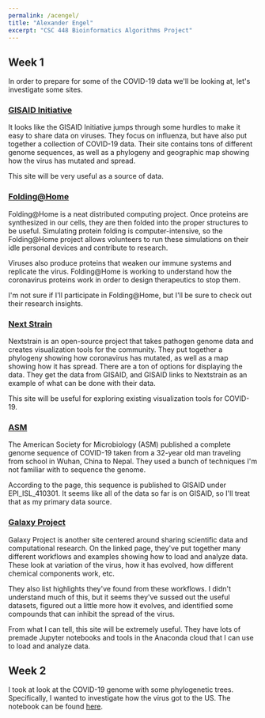 ```yaml
---
permalink: /acengel/
title: "Alexander Engel"
excerpt: "CSC 448 Bioinformatics Algorithms Project"
---
```


## Week 1

In order to prepare for some of the COVID-19 data we'll be looking at, let's investigate some sites.

### [GISAID Initiative](https://www.gisaid.org/)

It looks like the GISAID Initiative jumps through some hurdles to make it easy to share data on viruses.  They focus on influenza, but have also put together a collection of COVID-19 data.  Their site contains tons of different genome sequences, as well as a phylogeny and geographic map showing how the virus has mutated and spread.

This site will be very useful as a source of data.

### [Folding@Home](https://foldingathome.org/)

Folding@Home is a neat distributed computing project.  Once proteins are synthesized in our cells, they are then folded into the proper structures to be useful.  Simulating protein folding is computer-intensive, so the Folding@Home project allows volunteers to run these simulations on their idle personal devices and contribute to research.

Viruses also produce proteins that weaken our immune systems and replicate the virus.  Folding@Home is working to understand how the coronavirus proteins work in order to design therapeutics to stop them.

I'm not sure if I'll participate in Folding@Home, but I'll be sure to check out their research insights.

### [Next Strain](https://nextstrain.org/ncov)

Nextstrain is an open-source project that takes pathogen genome data and creates visualization tools for the community.  They put together a phylogeny showing how coronavirus has mutated, as well as a map showing how it has spread.  There are a ton of options for displaying the data.  They get the data from GISAID, and GISAID links to Nextstrain as an example of what can be done with their data.

This site will be useful for exploring existing visualization tools for COVID-19.

### [ASM](https://mra.asm.org/content/9/11/e00169-20)

The American Society for Microbiology (ASM) published a complete genome sequence of COVID-19 taken from a 32-year old man traveling from school in Wuhan, China to Nepal.  They used a bunch of techniques I'm not familiar with to sequence the genome.

According to the page, this sequence is published to GISAID under EPI_ISL_410301.  It seems like all of the data so far is on GISAID, so I'll treat that as my primary data source.

### [Galaxy Project](https://covid19.galaxyproject.org/)

Galaxy Project is another site centered around sharing scientific data and computational research.  On the linked page, they've put together many different workflows and examples showing how to load and analyze data.  These look at variation of the virus, how it has evolved, how different chemical components work, etc.

They also list highlights they've found from these workflows.  I didn't understand much of this, but it seems they've sussed out the useful datasets, figured out a little more how it evolves, and identified some compounds that can inhibit the spread of the virus.

From what I can tell, this site will be extremely useful.  They have lots of premade Jupyter notebooks and tools in the Anaconda cloud that I can use to load and analyze data.

## Week 2

I took at look at the COVID-19 genome with some phylogenetic trees.  Specifically, I wanted to investigate how the virus got to the US.  The notebook can be found <a href="https://nbviewer.jupyter.org/github/anderson-github-classroom/csc-448-project/blob/master/students/acengel/Project2.ipynb">here</a>.